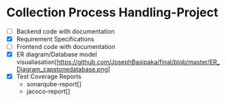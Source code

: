 # Collection Process Handling-Project
 
- [ ] Backend code with documentation
- [x] Requirement Specifications
- [ ] Frontend code with documentation
- [x] ER diagram/Database model visualiasation[https://github.com/JosephBasipaka/final/blob/master/ER_Diagram_capstonedatabase.png]
- [x] Test Coverage Reports
  - sonarqube-report[]
  - jacoco-report[]
